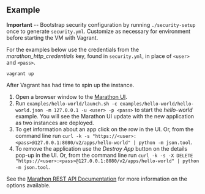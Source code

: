 Example
---

**Important** -- Bootstrap security configuration by running `./security-setup` once to generate `security.yml`. Customize as necessary for environment before starting the VM with Vagrant. 

For the examples below use the credentials from the *marathon\_http\_credentials* key, found in `security.yml`, in place of `<user>` and `<pass>`.

`vagrant up`

After Vagrant has had time to spin up the instance.

1. Open a browser window to the [Marathon UI](https://127.0.0.1:8080/).
2. Run `examples/hello-world/launch.sh -c examples/hello-world/hello-world.json -m 127.0.0.1 -u <user> -p <pass>` to start the _hello-world_ example. You will see the Marathon UI update with the new application as two instances are deployed.
3. To get information about an app click on the row in the UI. Or, from the command line run `curl -k -s "https://<user>:<pass>@127.0.0.1:8080/v2/apps/hello-world" | python -m json.tool`.
4. To remove the application use the _Destroy App_ button on the details pop-up in the UI. Or, from the command line run `curl -k -s -X DELETE "https://<user>:<pass>@127.0.0.1:8080/v2/apps/hello-world" | python -m json.tool`.

See the [Marathon REST API Documentation](https://mesosphere.github.io/marathon/docs/rest-api.html) for more information on the options available.
